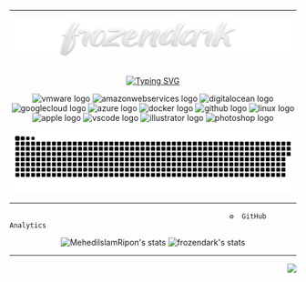  ---

<div align="center">
<img src="https://github.com/frozendark01/frozendark01/blob/main/frzndrk.png">
</div>
<br />

<p align="center">
<a href="https://git.io/typing-svg"><img src="https://readme-typing-svg.herokuapp.com?font=Avenit+next&size=23&duration=5003&pause=1000&width=446&height=51&lines=Technologies+%26+Tools+" alt="Typing SVG" /></a>
</p>

<div align="center">
<img src="https://github.com/walkxcode/Dashboard-Icons/blob/11899c403f3a60336c11dd247cdcc95795530a1a/png/vmwarevcenter.png" height="45" width="45" alt="vmware logo"  />
  <img src="https://cdn.jsdelivr.net/gh/devicons/devicon/icons/amazonwebservices/amazonwebservices-original.svg" height="40" width="52" alt="amazonwebservices logo"  />
  <img src="https://cdn.jsdelivr.net/gh/devicons/devicon/icons/digitalocean/digitalocean-original.svg" height="40" width="52" alt="digitalocean logo"  />
  <img src="https://cdn.jsdelivr.net/gh/devicons/devicon/icons/googlecloud/googlecloud-original.svg" height="40" width="52" alt="googlecloud logo"  />
  <img src="https://cdn.jsdelivr.net/gh/devicons/devicon/icons/azure/azure-original.svg" height="40" width="52" alt="azure logo"  />
  <img src="https://cdn.jsdelivr.net/gh/devicons/devicon/icons/docker/docker-original.svg" height="40" width="52" alt="docker logo"  />
  <img src="https://cdn.jsdelivr.net/gh/devicons/devicon/icons/github/github-original.svg" height="40" width="52" alt="github logo"  />
  <img src="https://cdn.jsdelivr.net/gh/devicons/devicon/icons/linux/linux-original.svg" height="40" width="52" alt="linux logo"  />
  <img src="https://cdn.jsdelivr.net/gh/devicons/devicon/icons/apple/apple-original.svg" height="40" width="52" alt="apple logo"  />
  <img src="https://cdn.jsdelivr.net/gh/devicons/devicon/icons/vscode/vscode-original.svg" height="40" width="52" alt="vscode logo"  />
  <img src="https://cdn.jsdelivr.net/gh/devicons/devicon/icons/illustrator/illustrator-plain.svg" height="40" width="52" alt="illustrator logo"  />
  <img src="https://cdn.jsdelivr.net/gh/devicons/devicon/icons/photoshop/photoshop-plain.svg" height="40" width="52" alt="photoshop logo"  />
</div>



<p align="center">
<img width="700" src="https://github.com/frozendark01/frozendark01/blob/main/github-snake.svg" />
</p>

  ---
                                                          ⚙️  GitHub Analytics
                                           
<p align="center">
	<img src="https://github-readme-stats.vercel.app/api?username=frozendark01&show_icons=true&theme=github_dark" alt="MehedilslamRipon's stats" />
	<img src="https://github-readme-stats.vercel.app/api/top-langs?username=frozendark01&show_icons=true&locale=en&layout=compact&theme=github_dark" alt="frozendark's stats"/>
</p>

  ---
<div align="right">
<img src="https://visitor-badge.laobi.icu/badge?page_id=frozendark01"  /> 
  </div>
<br/>
